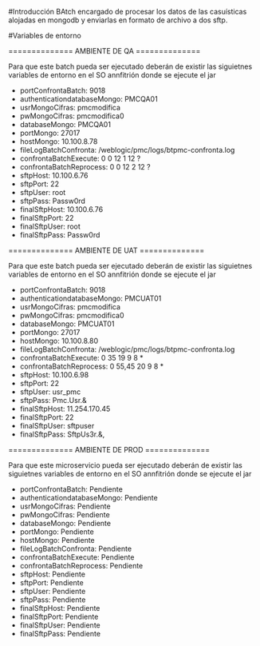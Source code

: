 #Introducción
BAtch encargado de procesar los datos de las casuísticas alojadas en mongodb
y enviarlas en formato de archivo a dos sftp.

#Variables de entorno

============== AMBIENTE DE QA ==============

Para que este batch pueda ser ejecutado deberán de existir las siguietnes variables de entorno en el SO annfitrión donde se ejecute el jar

- portConfrontaBatch: 9018
- authenticationdatabaseMongo: PMCQA01
- usrMongoCifras: pmcmodifica
- pwMongoCifras: pmcmodifica0
- databaseMongo: PMCQA01
- portMongo: 27017
- hostMongo: 10.100.8.78
- fileLogBatchConfronta: /weblogic/pmc/logs/btpmc-confronta.log
- confrontaBatchExecute: 0 0 12 1 12 ?
- confrontaBatchReprocess: 0 0 12 2 12 ?
- sftpHost: 10.100.6.76
- sftpPort: 22
- sftpUser: root
- sftpPass: Passw0rd
- finalSftpHost: 10.100.6.76
- finalSftpPort: 22
- finalSftpUser: root
- finalSftpPass: Passw0rd

============== AMBIENTE DE UAT ==============

Para que este batch pueda ser ejecutado deberán de existir las siguietnes variables de entorno en el SO annfitrión donde se ejecute el jar

- portConfrontaBatch: 9018
- authenticationdatabaseMongo: PMCUAT01
- usrMongoCifras: pmcmodifica
- pwMongoCifras: pmcmodifica0
- databaseMongo: PMCUAT01
- portMongo: 27017
- hostMongo: 10.100.8.80
- fileLogBatchConfronta: /weblogic/pmc/logs/btpmc-confronta.log
- confrontaBatchExecute: 0 35 19 9 8 *
- confrontaBatchReprocess: 0 55,45 20 9 8 *
- sftpHost: 10.100.6.98
- sftpPort: 22
- sftpUser: usr_pmc
- sftpPass: Pmc.Usr.&
- finalSftpHost: 11.254.170.45
- finalSftpPort: 22
- finalSftpUser: sftpuser
- finalSftpPass: SftpUs3r.&,

============== AMBIENTE DE PROD ==============

Para que este microservicio pueda ser ejecutado deberán de existir las siguietnes variables de entorno en el SO annfitrión donde se ejecute el jar

- portConfrontaBatch: Pendiente
- authenticationdatabaseMongo: Pendiente
- usrMongoCifras: Pendiente
- pwMongoCifras: Pendiente
- databaseMongo: Pendiente
- portMongo: Pendiente
- hostMongo: Pendiente
- fileLogBatchConfronta: Pendiente
- confrontaBatchExecute: Pendiente
- confrontaBatchReprocess: Pendiente
- sftpHost: Pendiente
- sftpPort: Pendiente
- sftpUser: Pendiente
- sftpPass: Pendiente
- finalSftpHost: Pendiente
- finalSftpPort: Pendiente
- finalSftpUser: Pendiente
- finalSftpPass: Pendiente